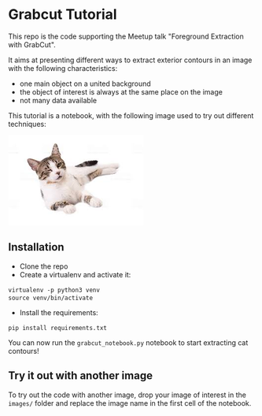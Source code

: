 # Grabcut Tutorial

This repo is the code supporting the Meetup talk "Foreground Extraction with GrabCut".

It aims at presenting different ways to extract exterior contours in an image with
 the following characteristics:
- one main object on a united background
- the object of interest is always at the same place on the image
- not many data available

This tutorial is a notebook, with the following image used to try out different
techniques:

![Example Cat Image](./images/white_cat_on_white_background.jpeg)

## Installation

- Clone the repo
- Create a virtualenv and activate it:
```
virtualenv -p python3 venv
source venv/bin/activate
```
- Install the requirements:
```
pip install requirements.txt
```

You can now run the `grabcut_notebook.py` notebook to start extracting cat contours!

## Try it out with another image

To try out the code with another image, drop your image of interest in the `images/` 
folder and replace the image name in the first cell of the notebook.
